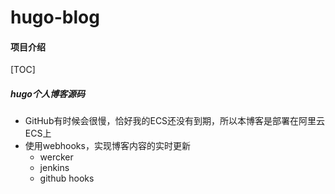 # hugo-blog

#### 项目介绍
[TOC]
##### hugo个人博客源码

* GitHub有时候会很慢，恰好我的ECS还没有到期，所以本博客是部署在阿里云ECS上
* 使用webhooks，实现博客内容的实时更新
  * wercker
  * jenkins
  * github hooks